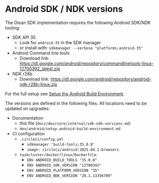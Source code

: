# Android SDK / NDK versions

The Glean SDK implementation requires the following Android SDK/NDK tooling:

* SDK API 35
    * Look for `android-35` in the SDK manager
    * or install with: `sdkmanager --verbose "platforms;android-35"`
* Android Command line tools
    * Download link: <https://dl.google.com/android/repository/commandlinetools-linux-12700392_latest.zip>
* NDK r28b
    * Download link: <https://dl.google.com/android/repository/android-ndk-r28b-linux.zip>

For the full setup see [Setup the Android Build Environment](setup-android-build-environment.html).

The versions are defined in the following files.
All locations need to be updated on upgrades:

* Documentation
    * this file (`docs/dev/core/internal/sdk-ndk-versions.md`)
    * `dev/android/setup-android-build-environment.md`
* CI configuration
    * `.circleci/config.yml`
        * `sdkmanager 'build-tools;35.0.0'`
        * `image: circleci/android:2025.04.1-browsers`
    * `taskcluster/docker/linux/Dockerfile`.
        * `ENV ANDROID_BUILD_TOOLS "35.0.0"`
        * `ENV ANDROID_SDK_VERSION "12700392"`
        * `ENV ANDROID_PLATFORM_VERSION "35"`
        * `ENV ANDROID_NDK_VERSION "28.1.13356709"`
